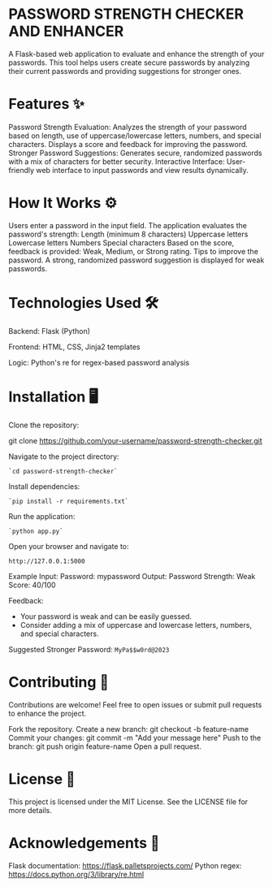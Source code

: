 # PASSWORD STRENGTH CHECKER AND ENHANCER
A Flask-based web application to evaluate and enhance the strength of your passwords. This tool helps users create secure passwords by analyzing their current passwords and providing suggestions for stronger ones.

# Features ✨
Password Strength Evaluation:
Analyzes the strength of your password based on length, use of uppercase/lowercase letters, numbers, and special characters.
Displays a score and feedback for improving the password.
Stronger Password Suggestions:
Generates secure, randomized passwords with a mix of characters for better security.
Interactive Interface:
User-friendly web interface to input passwords and view results dynamically.
# How It Works ⚙️
Users enter a password in the input field.
The application evaluates the password's strength:
Length (minimum 8 characters)
Uppercase letters
Lowercase letters
Numbers
Special characters
Based on the score, feedback is provided:
Weak, Medium, or Strong rating.
Tips to improve the password.
A strong, randomized password suggestion is displayed for weak passwords.
# Technologies Used 🛠️
Backend: Flask (Python)

Frontend: HTML, CSS, Jinja2 templates

Logic: Python's re for regex-based password analysis
# Installation 🖥️
Clone the repository:

git clone https://github.com/your-username/password-strength-checker.git

Navigate to the project directory:

    `cd password-strength-checker`

Install dependencies:

    `pip install -r requirements.txt`

Run the application:

    `python app.py`

Open your browser and navigate to:

    http://127.0.0.1:5000

Example
Input:
Password: mypassword
Output:
Password Strength: Weak
Score: 40/100

Feedback:
- Your password is weak and can be easily guessed.
- Consider adding a mix of uppercase and lowercase letters, numbers, and special characters.

Suggested Stronger Password: `MyPa$$w0rd@2023`
# Contributing 🤝
Contributions are welcome! Feel free to open issues or submit pull requests to enhance the project.

Fork the repository.
Create a new branch:
git checkout -b feature-name
Commit your changes:
git commit -m "Add your message here"
Push to the branch:
git push origin feature-name
Open a pull request.
# License 📄
This project is licensed under the MIT License. See the LICENSE file for more details.

# Acknowledgements 🙌
Flask documentation: https://flask.palletsprojects.com/
Python regex: https://docs.python.org/3/library/re.html
